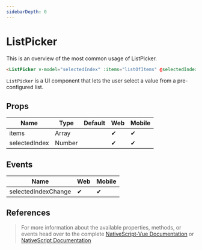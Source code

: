 ```yaml
---
sidebarDepth: 0
---
```

# ListPicker

This is an overview of the most common usage of ListPicker.

<DocExampleBox codeBox="https://codesandbox.io/s/l9l6o34mvm">

```html
<ListPicker v-model="selectedIndex" :items="listOfItems" @selectedIndexChange="selectedIndexChanged" />
```

<ListPickerDoc />
</DocExampleBox>

`ListPicker` is a UI component that lets the user select a value from a pre-configured list.


## Props

| Name     | Type    | Default | Web | Mobile |
| -------- | ------- | ------- | --- | ------ |
| items     | Array |         | ✔   | ✔      |
| selectedIndex  | Number |  | ✔   | ✔      |

## Events

| Name                | Web | Mobile |
| ------------------- | --- | ------ |
| selectedIndexChange | ✔   | ✔      |


## References

> For more information about the available properties, methods, or events head over to the complete [NativeScript-Vue Documentation](https://nativescript-vue.org/en/docs/elements/components/list-picker/)
> or [NativeScript Documentation](https://docs.nativescript.org/api-reference/classes/_ui_list_picker_.listpicker)
